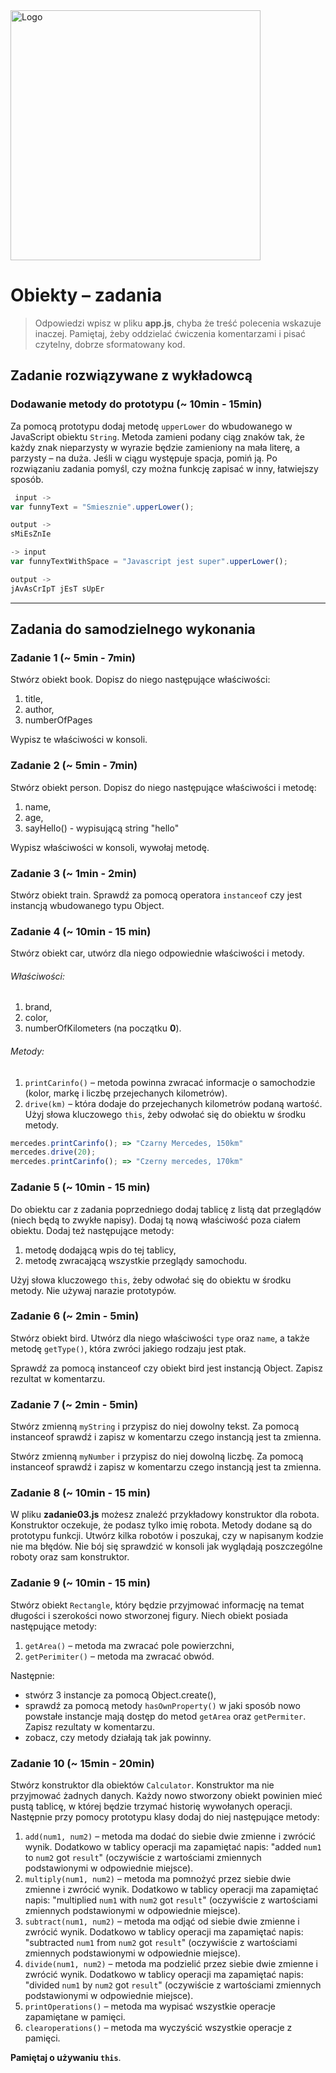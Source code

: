  <img alt="Logo" src="http://coderslab.pl/svg/logo-coderslab.svg" width="400">
 
 # Obiekty &ndash; zadania

> Odpowiedzi wpisz w pliku **app.js**, chyba że treść polecenia wskazuje inaczej.
Pamiętaj, żeby oddzielać ćwiczenia komentarzami i pisać czytelny, dobrze sformatowany kod.

## Zadanie rozwiązywane z wykładowcą

### Dodawanie metody do prototypu  (~ 10min - 15min)

Za pomocą prototypu dodaj metodę ```upperLower``` do wbudowanego w JavaScript obiektu ```String```. Metoda zamieni podany ciąg znaków tak, że każdy znak nieparzysty w wyrazie będzie zamieniony na mała literę, a parzysty &ndash; na duża. Jeśli w ciągu występuje spacja, pomiń ją.
Po rozwiązaniu zadania pomyśl, czy można funkcję zapisać w inny, łatwiejszy sposób.

```JavaScript
 input ->
var funnyText = "Smiesznie".upperLower();

output ->
sMiEsZnIe

-> input
var funnyTextWithSpace = "Javascript jest super".upperLower();

output ->
jAvAsCrIpT jEsT sUpEr
```

-------------------------------------------------------------------------------

## Zadania do samodzielnego wykonania

### Zadanie 1 (~ 5min - 7min)

Stwórz obiekt book. Dopisz do niego następujące właściwości:

1. title,
2. author,
3. numberOfPages

Wypisz te właściwości w konsoli.


### Zadanie 2 (~ 5min - 7min)

Stwórz obiekt person. Dopisz do niego następujące właściwości i metodę:

1. name,
2. age,
3. sayHello() - wypisującą string "hello"

Wypisz właściwości w konsoli, wywołaj metodę.

### Zadanie 3 (~ 1min - 2min)

Stwórz obiekt train. Sprawdź za pomocą operatora ```instanceof``` czy jest instancją wbudowanego typu Object.

### Zadanie 4 (~ 10min - 15 min)

Stwórz obiekt car, utwórz dla niego odpowiednie właściwości i metody.
###### Właściwości:
1. brand,
2. color,
3. numberOfKilometers (na początku **0**).

###### Metody:
1. ```printCarinfo()``` &ndash; metoda powinna zwracać informacje o samochodzie (kolor, markę i liczbę przejechanych kilometrów).
2. ```drive(km)``` &ndash; która dodaje do przejechanych kilometrów podaną wartość. Użyj słowa kluczowego ```this```, żeby odwołać się do obiektu w środku metody.

```JavaScript
mercedes.printCarinfo(); => "Czarny Mercedes, 150km"
mercedes.drive(20);
mercedes.printCarinfo(); => "Czerny mercedes, 170km"
```

### Zadanie 5  (~ 10min - 15 min)

Do obiektu car z zadania poprzedniego dodaj tablicę z listą dat przeglądów (niech będą to zwykłe napisy). Dodaj tą nową właściwość poza ciałem obiektu.
Dodaj też następujące metody:
 1. metodę dodającą wpis do tej tablicy,
 2. metodę zwracającą wszystkie przeglądy samochodu.

Użyj słowa kluczowego ```this```, żeby odwołać się do obiektu w środku metody.
Nie używaj narazie prototypów.


### Zadanie 6 (~ 2min - 5min)

Stwórz obiekt bird. Utwórz dla niego właściwości ```type``` oraz ```name```, a także metodę  ```getType()```, która zwróci jakiego rodzaju jest ptak.

Sprawdź za pomocą instanceof czy obiekt bird jest instancją Object. Zapisz rezultat w komentarzu.


### Zadanie 7 (~ 2min - 5min)

Stwórz zmienną ```myString``` i przypisz do niej dowolny tekst. Za pomocą instanceof sprawdź i zapisz w komentarzu czego instancją jest ta zmienna.

Stwórz zmienną ```myNumber``` i przypisz do niej dowolną liczbę. Za pomocą instanceof sprawdź i zapisz w komentarzu czego instancją jest ta zmienna.


### Zadanie 8 (~ 10min - 15 min)

W pliku **zadanie03.js** możesz znaleźć przykładowy konstruktor dla robota. Konstruktor oczekuje, że podasz tylko imię robota.
Metody dodane są do prototypu funkcji.
Utwórz kilka robotów i poszukaj, czy w napisanym kodzie nie ma błędów.
Nie bój się sprawdzić w konsoli jak wyglądają poszczególne roboty oraz sam konstruktor.

### Zadanie 9 (~ 10min - 15 min)

Stwórz obiekt ```Rectangle```, który będzie przyjmować informację na temat długości i szerokości nowo stworzonej figury.
Niech obiekt posiada następujące metody:
  1. ```getArea()``` &ndash; metoda ma zwracać pole powierzchni,
  2. ```getPerimiter()``` &ndash; metoda ma zwracać obwód.

Następnie:
- stwórz 3 instancje za pomocą Object.create(),
- sprawdź za pomocą  metody ```hasOwnProperty()``` w jaki sposób nowo powstałe instancje mają dostęp do metod ```getArea``` oraz ```getPermiter```. Zapisz rezultaty w komentarzu.
- zobacz, czy metody działają tak jak powinny.

### Zadanie 10 (~ 15min - 20min)

Stwórz konstruktor dla obiektów ```Calculator```. Konstruktor ma nie przyjmować żadnych danych. Każdy nowo stworzony obiekt powinien mieć pustą tablicę, w której będzie trzymać historię wywołanych operacji.
Następnie przy pomocy prototypu klasy dodaj do niej następujące metody:
  1. ```add(num1, num2)``` &ndash; metoda ma dodać do siebie dwie zmienne i zwrócić wynik. Dodatkowo w tablicy operacji ma zapamiętać napis: "added ```num1``` to ```num2``` got ```result```" (oczywiście z wartościami zmiennych podstawionymi w odpowiednie miejsce).
  2. ```multiply(num1, num2)``` &ndash; metoda ma pomnożyć przez siebie dwie zmienne i zwrócić wynik. Dodatkowo w tablicy operacji ma zapamiętać napis: "multiplied ```num1``` with ```num2``` got ```result```" (oczywiście z wartościami zmiennych podstawionymi w odpowiednie miejsce).  
  3. ```subtract(num1, num2)``` &ndash; metoda ma odjąć od siebie dwie zmienne i zwrócić wynik. Dodatkowo w tablicy operacji ma zapamiętać napis: "subtracted ```num1``` from ```num2``` got ```result```" (oczywiście z wartościami zmiennych podstawionymi w odpowiednie miejsce).  
  4. ```divide(num1, num2)``` &ndash; metoda ma podzielić przez siebie dwie zmienne i zwrócić wynik. Dodatkowo w tablicy operacji ma zapamiętać napis: "divided ```num1``` by ```num2``` got ```result```" (oczywiście z wartościami zmiennych podstawionymi w odpowiednie miejsce).  
  5. ```printOperations()``` &ndash; metoda ma wypisać wszystkie operacje zapamiętane w pamięci.
  6. ```clearoperations()``` &ndash; metoda ma wyczyścić wszystkie operacje z pamięci.

**Pamiętaj o używaniu ```this```**.
